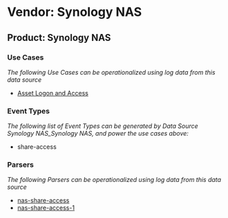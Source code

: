 Vendor: Synology NAS
====================
Product: Synology NAS
---------------------

### Use Cases

_The following Use Cases can be operationalized using log data from this data source_

* [Asset Logon and Access](../UseCases/usecase_asset_logon_and_access.md)


### Event Types

_The following list of Event Types can be generated by Data Source Synology NAS_Synology NAS, and power the use cases above:_

- share-access


### Parsers

_The following Parsers can be operationalized using log data from this data source_

* [nas-share-access](../Parsers/parserContent_nas-share-access.md)
* [nas-share-access-1](../Parsers/parserContent_nas-share-access-1.md)
